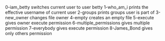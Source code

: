 0-iam_betty switches current user to user betty
1-who_am_i prints the effective username of current user
2-groups prints groups user is part of
3-new_owner changes file owner
4-empty creates an empty file
5-execute gives owner execute permission
6-multiple_permissions gives multiple permission
7-everybody gives execute permission
8-James_Bond gives only others permission
